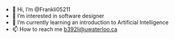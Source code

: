 - 👋 Hi, I’m @Frankli05211
- 👀 I’m interested in software designer
- 🌱 I’m currently learning an introduction to Artificial Intelligence
- 📫 How to reach me b392li@uwaterloo.ca

<!---
Frankli05211/Frankli05211 is a ✨ special ✨ repository because its `README.md` (this file) appears on your GitHub profile.
You can click the Preview link to take a look at your changes.
--->
